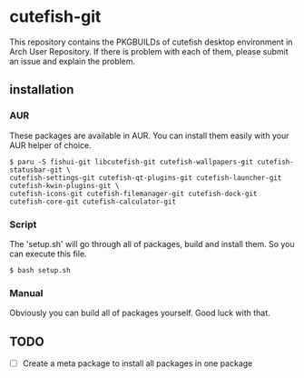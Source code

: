 # cutefish-git
This repository contains the PKGBUILDs of cutefish desktop environment
in Arch User Repository. If there is problem with each of them, please submit
an issue and explain the problem.
## installation
### AUR
These packages are available in AUR. You can install them easily with
your AUR helper of choice.

    $ paru -S fishui-git libcutefish-git cutefish-wallpapers-git cutefish-statusbar-git \
    cutefish-settings-git cutefish-qt-plugins-git cutefish-launcher-git cutefish-kwin-plugins-git \
    cutefish-icons-git cutefish-filemanager-git cutefish-dock-git cutefish-core-git cutefish-calculator-git

### Script
The 'setup.sh' will go through all of packages, build and install them.
So you can execute this file.

    $ bash setup.sh

### Manual
Obviously you can build all of packages yourself. Good luck with that.

## TODO
- [ ] Create a meta package to install all packages in one package
